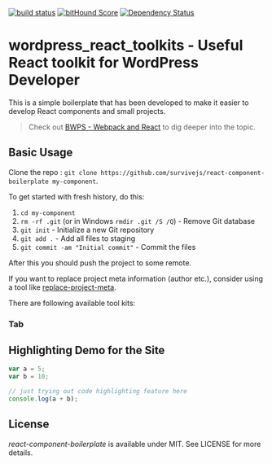 [![build status](https://secure.travis-ci.org/survivejs/react-component-boilerplate.svg)](http://travis-ci.org/survivejs/react-component-boilerplate) [![bitHound Score](https://www.bithound.io/github/survivejs/react-component-boilerplate/badges/score.svg)](https://www.bithound.io/github/survivejs/react-component-boilerplate) [![Dependency Status](https://david-dm.org/survivejs/react-component-boilerplate.svg)](https://david-dm.org/survivejs/react-component-boilerplate)

# wordpress_react_toolkits - Useful React toolkit for WordPress Developer

This is a simple boilerplate that has been developed to make it easier to develop React components and small projects.

> Check out [BWPS - Webpack and React](http://bwps.com/) to dig deeper into the topic.

## Basic Usage

Clone the repo : `git clone https://github.com/survivejs/react-component-boilerplate my-component`.

To get started with fresh history, do this:

1. `cd my-component`
2. `rm -rf .git` (or in Windows `rmdir .git /S /Q`) - Remove Git database
3. `git init` - Initialize a new Git repository
4. `git add .` - Add all files to staging
5. `git commit -am "Initial commit"` - Commit the files

After this you should push the project to some remote.

If you want to replace project meta information (author etc.), consider using a tool like [replace-project-meta](https://www.npmjs.com/package/replace-project-meta).

There are following available tool kits:

### Tab

## Highlighting Demo for the Site

```js
var a = 5;
var b = 10;

// just trying out code highlighting feature here
console.log(a + b);
```

## License

*react-component-boilerplate* is available under MIT. See LICENSE for more details.

